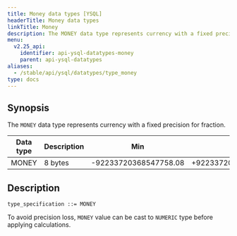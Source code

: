 ```yaml
---
title: Money data types [YSQL]
headerTitle: Money data types
linkTitle: Money
description: The MONEY data type represents currency with a fixed precision for fraction.
menu:
  v2.25_api:
    identifier: api-ysql-datatypes-money
    parent: api-ysql-datatypes
aliases:
  - /stable/api/ysql/datatypes/type_money
type: docs
---
```


## Synopsis

The `MONEY` data type represents currency with a fixed precision for fraction.

Data type | Description | Min | Max |
----------|-------------|-----|-----|
MONEY | 8 bytes | -92233720368547758.08 | +92233720368547758.07 |

## Description

```ebnf
type_specification ::= MONEY
```

To avoid precision loss, `MONEY` value can be cast to `NUMERIC` type before applying calculations.
